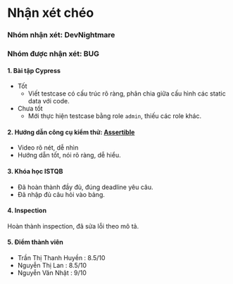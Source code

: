 # Nhận xét chéo
### Nhóm nhận xét: DevNightmare
### Nhóm được nhận xét: BUG

#### 1. Bài tập Cypress
* Tốt
  * Viết testcase có cấu trúc rõ ràng, phân chia giữa cấu hình các static data với code.
* Chưa tốt
  * Mới thực hiện testcase bằng role `admin`, thiếu các role khác.
#### 2. Hướng dẫn công cụ kiểm thử: [Assertible](https://www.youtube.com/watch?v=jDlbkc9ZFbk)
* Video rõ nét, dễ nhìn
* Hướng dẫn tốt, nói rõ ràng, dễ hiểu.
#### 3. Khóa học ISTQB
* Đã hoàn thành đầy đủ, đúng deadline yêu câu.
* Đã nhập đủ câu hỏi vào bảng.
#### 4. Inspection
Hoàn thành inspection, đã sửa lỗi theo mô tả.
#### 5. Điểm thành viên
* Trần Thị Thanh Huyền : 8.5/10
* Nguyễn Thị Lan : 8.5/10
* Nguyễn Văn Nhật : 9/10
